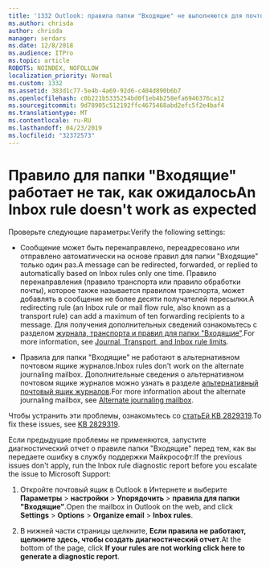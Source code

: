 ```yaml
---
title: '1332 Outlook: правила папки "Входящие" не выполняются для почтового ящика.'
ms.author: chrisda
author: chrisda
manager: serdars
ms.date: 12/8/2018
ms.audience: ITPro
ms.topic: article
ROBOTS: NOINDEX, NOFOLLOW
localization_priority: Normal
ms.custom: 1332
ms.assetid: 383d1c77-5e4b-4a69-92d6-c404d890b6b7
ms.openlocfilehash: c0b221b5335254bd0f1eb4b258efa6946376ca12
ms.sourcegitcommit: 9d78905c512192ffc4675468abd2efc5f2e4baf4
ms.translationtype: MT
ms.contentlocale: ru-RU
ms.lasthandoff: 04/23/2019
ms.locfileid: "32372573"
---
```

# <a name="an-inbox-rule-doesnt-work-as-expected"></a><span data-ttu-id="a715b-102">Правило для папки "Входящие" работает не так, как ожидалось</span><span class="sxs-lookup"><span data-stu-id="a715b-102">An Inbox rule doesn't work as expected</span></span>

<span data-ttu-id="a715b-103">Проверьте следующие параметры:</span><span class="sxs-lookup"><span data-stu-id="a715b-103">Verify the following settings:</span></span>

- <span data-ttu-id="a715b-104">Сообщение может быть перенаправлено, переадресовано или отправлено автоматически на основе правил для папки "Входящие" только один раз.</span><span class="sxs-lookup"><span data-stu-id="a715b-104">A message can be redirected, forwarded, or replied to automatically based on Inbox rules only one time.</span></span> <span data-ttu-id="a715b-105">Правило перенаправления (правило транспорта или правило обработки почты), которое также называется правилом транспорта, может добавлять в сообщение не более десяти получателей пересылки.</span><span class="sxs-lookup"><span data-stu-id="a715b-105">A redirecting rule (an Inbox rule or mail flow rule, also known as a transport rule) can add a maximum of ten forwarding recipients to a message.</span></span> <span data-ttu-id="a715b-106">Для получения дополнительных сведений ознакомьтесь с разделом [журнала, транспорта и правил для папки "Входящие"](https://docs.microsoft.com/office365/servicedescriptions/exchange-online-service-description/exchange-online-limits).</span><span class="sxs-lookup"><span data-stu-id="a715b-106">For more information, see [Journal, Transport, and Inbox rule limits](https://docs.microsoft.com/office365/servicedescriptions/exchange-online-service-description/exchange-online-limits).</span></span>

- <span data-ttu-id="a715b-107">Правила для папки "Входящие" не работают в альтернативном почтовом ящике журналов.</span><span class="sxs-lookup"><span data-stu-id="a715b-107">Inbox rules don't work on the alternate journaling mailbox.</span></span> <span data-ttu-id="a715b-108">Дополнительные сведения о альтернативном почтовом ящике журналов можно узнать в разделе [альтернативный почтовый ящик журналов](https://docs.microsoft.com/Exchange/security-and-compliance/journaling/journaling#alternate-journaling-mailbox).</span><span class="sxs-lookup"><span data-stu-id="a715b-108">For more information about the alternate journaling mailbox, see [Alternate journaling mailbox](https://docs.microsoft.com/Exchange/security-and-compliance/journaling/journaling#alternate-journaling-mailbox).</span></span>

<span data-ttu-id="a715b-109">Чтобы устранить эти проблемы, ознакомьтесь со [статьЕй KB 2829319](https://support.microsoft.com/kb/2829319).</span><span class="sxs-lookup"><span data-stu-id="a715b-109">To fix these issues, see [KB 2829319](https://support.microsoft.com/kb/2829319).</span></span>

<span data-ttu-id="a715b-110">Если предыдущие проблемы не применяются, запустите диагностический отчет о правиле папки "Входящие" перед тем, как вы передаете ошибку в службу поддержки Майкрософт:</span><span class="sxs-lookup"><span data-stu-id="a715b-110">If the previous issues don't apply, run the Inbox rule diagnostic report before you escalate the issue to Microsoft Support:</span></span>

1. <span data-ttu-id="a715b-111">Откройте почтовый ящик в Outlook в Интернете и выберите **Параметры** \> **настройки** \> **Упорядочить** \> **правила для папки "Входящие"**.</span><span class="sxs-lookup"><span data-stu-id="a715b-111">Open the mailbox in Outlook on the web, and click **Settings** \> **Options** \> **Organize email** \> **Inbox rules**.</span></span>

2. <span data-ttu-id="a715b-112">В нижней части страницы щелкните, **Если правила не работают, щелкните здесь, чтобы создать диагностический отчет**.</span><span class="sxs-lookup"><span data-stu-id="a715b-112">At the bottom of the page, click **If your rules are not working click here to generate a diagnostic report**.</span></span>

